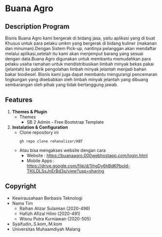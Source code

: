 # Buana Agro

## Description Program
Bisnis Buana Agro kami bergerak di bidang jasa, yaitu aplikasi yang di buat  Khusus untuk para pelaku umkm yang bergerak di bidang kuliner (makanan dan minuman).Dengan Sistem Pick-up, nantinya pelanggan akan mendaftar melalui aplikasi,setelah itu kami akan menjemput barang yang sesuai dengan data.Buana Agro digunakan untuk  membantu memudahkan para pelaku usaha ramahan untuk mendistribusikan limbah minyak bekas pakai (jelantah) ke pabrik pengolahan limbah minyak jelantah menjadi bahan bakar biodiesel. Bisnis kami juga dapat membantu mengurangi pencemaran lingkungan yang disebabkan oleh limbah minyak jelantah yang dibuang sembarangan oleh pihak yang tidak bertanggung jawab.


## Features
 1. **Themes & Plugin**
    - Themes 
        - SB 2 Admin - Free Bootstrap Template
2. **Instalation & Configuration**
    - Clone repository ini
      ``` 
      gh repo clone rehanalizar/KBT
      ```
    - Atau bisa mengakses website dengan cara
         - Website : https://buanaagro.000webhostapp.com/login.html
         - Mobile Apps : https://drive.google.com/file/d/1jhgDy6hBdKPbold-TKILDLSsJnErBd3s/view?usp=sharing

## Copyright
   - Kewirausahaan Berbasis Teknologi
   - Nama Tim
        - Raihan Alizar Sulaiman (2020-496)
        - Hafizh Afizal Hilmi (2020-491)
        - Wisnu Putra Kurniawan (2020-505)
  - Syaifudin,.S.kom,.M.kom
  - Universitas Muhaamdiyah Malang
